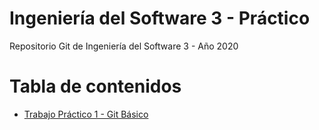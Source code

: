 # Ingeniería del Software 3 - Práctico

Repositorio Git de Ingeniería del Software 3 - Año 2020

# Tabla de contenidos

  * [Trabajo Práctico 1 - Git Básico](trabajos/01-git-basico.md)
